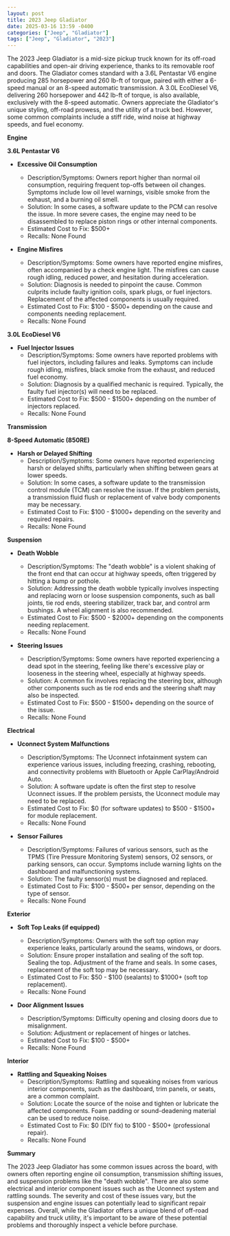 ```yaml
---
layout: post
title: 2023 Jeep Gladiator
date: 2025-03-16 13:59 -0400
categories: ["Jeep", "Gladiator"]
tags: ["Jeep", "Gladiator", "2023"]
---
```

The 2023 Jeep Gladiator is a mid-size pickup truck known for its off-road capabilities and open-air driving experience, thanks to its removable roof and doors. The Gladiator comes standard with a 3.6L Pentastar V6 engine producing 285 horsepower and 260 lb-ft of torque, paired with either a 6-speed manual or an 8-speed automatic transmission. A 3.0L EcoDiesel V6, delivering 260 horsepower and 442 lb-ft of torque, is also available, exclusively with the 8-speed automatic. Owners appreciate the Gladiator's unique styling, off-road prowess, and the utility of a truck bed. However, some common complaints include a stiff ride, wind noise at highway speeds, and fuel economy.

**Engine**

**3.6L Pentastar V6**

*   **Excessive Oil Consumption**
    *   Description/Symptoms: Owners report higher than normal oil consumption, requiring frequent top-offs between oil changes. Symptoms include low oil level warnings, visible smoke from the exhaust, and a burning oil smell.
    *   Solution: In some cases, a software update to the PCM can resolve the issue. In more severe cases, the engine may need to be disassembled to replace piston rings or other internal components.
    *   Estimated Cost to Fix: $500+
    * Recalls: None Found

*   **Engine Misfires**
    *   Description/Symptoms: Some owners have reported engine misfires, often accompanied by a check engine light. The misfires can cause rough idling, reduced power, and hesitation during acceleration.
    *   Solution: Diagnosis is needed to pinpoint the cause. Common culprits include faulty ignition coils, spark plugs, or fuel injectors. Replacement of the affected components is usually required.
    *   Estimated Cost to Fix: $100 - $500+ depending on the cause and components needing replacement.
    * Recalls: None Found

**3.0L EcoDiesel V6**

*   **Fuel Injector Issues**
    *   Description/Symptoms: Some owners have reported problems with fuel injectors, including failures and leaks. Symptoms can include rough idling, misfires, black smoke from the exhaust, and reduced fuel economy.
    *   Solution: Diagnosis by a qualified mechanic is required. Typically, the faulty fuel injector(s) will need to be replaced.
    *   Estimated Cost to Fix: $500 - $1500+ depending on the number of injectors replaced.
    * Recalls: None Found

**Transmission**

**8-Speed Automatic (850RE)**

*   **Harsh or Delayed Shifting**
    *   Description/Symptoms: Some owners have reported experiencing harsh or delayed shifts, particularly when shifting between gears at lower speeds.
    *   Solution: In some cases, a software update to the transmission control module (TCM) can resolve the issue. If the problem persists, a transmission fluid flush or replacement of valve body components may be necessary.
    *   Estimated Cost to Fix: $100 - $1000+ depending on the severity and required repairs.
    * Recalls: None Found

**Suspension**

*   **Death Wobble**
    *   Description/Symptoms: The "death wobble" is a violent shaking of the front end that can occur at highway speeds, often triggered by hitting a bump or pothole.
    *   Solution: Addressing the death wobble typically involves inspecting and replacing worn or loose suspension components, such as ball joints, tie rod ends, steering stabilizer, track bar, and control arm bushings. A wheel alignment is also recommended.
    *   Estimated Cost to Fix: $500 - $2000+ depending on the components needing replacement.
    * Recalls: None Found

*   **Steering Issues**
    *   Description/Symptoms: Some owners have reported experiencing a dead spot in the steering, feeling like there's excessive play or looseness in the steering wheel, especially at highway speeds.
    *   Solution: A common fix involves replacing the steering box, although other components such as tie rod ends and the steering shaft may also be inspected.
    *   Estimated Cost to Fix: $500 - $1500+ depending on the source of the issue.
    * Recalls: None Found

**Electrical**

*   **Uconnect System Malfunctions**
    *   Description/Symptoms: The Uconnect infotainment system can experience various issues, including freezing, crashing, rebooting, and connectivity problems with Bluetooth or Apple CarPlay/Android Auto.
    *   Solution: A software update is often the first step to resolve Uconnect issues. If the problem persists, the Uconnect module may need to be replaced.
    *   Estimated Cost to Fix: $0 (for software updates) to $500 - $1500+ for module replacement.
    * Recalls: None Found

*   **Sensor Failures**
    *   Description/Symptoms: Failures of various sensors, such as the TPMS (Tire Pressure Monitoring System) sensors, O2 sensors, or parking sensors, can occur. Symptoms include warning lights on the dashboard and malfunctioning systems.
    *   Solution: The faulty sensor(s) must be diagnosed and replaced.
    *   Estimated Cost to Fix: $100 - $500+ per sensor, depending on the type of sensor.
    * Recalls: None Found

**Exterior**

*   **Soft Top Leaks (if equipped)**
    *   Description/Symptoms: Owners with the soft top option may experience leaks, particularly around the seams, windows, or doors.
    *   Solution: Ensure proper installation and sealing of the soft top. Sealing the top. Adjustment of the frame and seals. In some cases, replacement of the soft top may be necessary.
    *   Estimated Cost to Fix: $50 - $100 (sealants) to $1000+ (soft top replacement).
    * Recalls: None Found

*   **Door Alignment Issues**
    *   Description/Symptoms: Difficulty opening and closing doors due to misalignment.
    *   Solution: Adjustment or replacement of hinges or latches.
    *   Estimated Cost to Fix: $100 - $500+
    * Recalls: None Found

**Interior**

*   **Rattling and Squeaking Noises**
    *   Description/Symptoms: Rattling and squeaking noises from various interior components, such as the dashboard, trim panels, or seats, are a common complaint.
    *   Solution: Locate the source of the noise and tighten or lubricate the affected components. Foam padding or sound-deadening material can be used to reduce noise.
    *   Estimated Cost to Fix: $0 (DIY fix) to $100 - $500+ (professional repair).
    * Recalls: None Found

**Summary**

The 2023 Jeep Gladiator has some common issues across the board, with owners often reporting engine oil consumption, transmission shifting issues, and suspension problems like the "death wobble". There are also some electrical and interior component issues such as the Uconnect system and rattling sounds. The severity and cost of these issues vary, but the suspension and engine issues can potentially lead to significant repair expenses. Overall, while the Gladiator offers a unique blend of off-road capability and truck utility, it's important to be aware of these potential problems and thoroughly inspect a vehicle before purchase.

